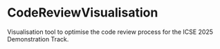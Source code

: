 # CodeReviewVisualisation
Visualisation tool to optimise the code review process for the ICSE 2025 Demonstration Track.
